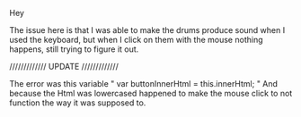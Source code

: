 Hey

The issue here is that I was able to make the drums produce sound when I used the keyboard, but when I click on them with the mouse nothing happens, still trying to figure it out.



///////////// UPDATE /////////////



The error was this variable " var buttonInnerHtml = this.innerHtml; " And because the Html was lowercased happened to make the mouse click to not function the way it was supposed to.
